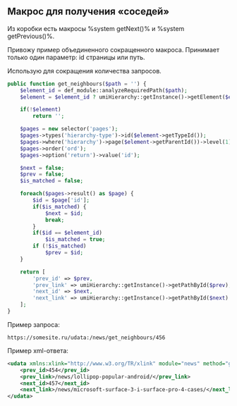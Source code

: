 ## Макрос для получения «соседей»

Из коробки есть макросы %system getNext()% и %system getPrevious()%.

Привожу пример объединенного сокращенного макроса. Принимает только один параметр: id страницы или путь.

Использую для сокращения количества запросов.

```php
public function get_neighbours($path = '') {
    $element_id = def_module::analyzeRequiredPath($path);
    $element = $element_id ? umiHierarchy::getInstance()->getElement($element_id) : false;

    if(!$element)
        return '';

    $pages = new selector('pages');
    $pages->types('hierarchy-type')->id($element->getTypeId());
    $pages->where('hierarchy')->page($element->getParentId())->level(1);
    $pages->order('ord');
    $pages->option('return')->value('id');

    $next = false;
    $prev = false;
    $is_matched = false;

    foreach($pages->result() as $page) {
        $id = $page['id'];
        if($is_matched) {
            $next = $id;
            break;
        }
        if($id == $element_id)
            $is_matched = true;
        if (!$is_matched)
            $prev = $id;
    }

    return [
        'prev_id' => $prev,
        'prev_link' => umiHierarchy::getInstance()->getPathById($prev),
        'next_id' => $next,
        'next_link' => umiHierarchy::getInstance()->getPathById($next)
    ];
}
```

Пример запроса:

```
https://somesite.ru/udata:/news/get_neighbours/456
```

Пример xml-ответа:

```xml
<udata xmlns:xlink="http://www.w3.org/TR/xlink" module="news" method="get_neighbours" generation-time="0.035878">
    <prev_id>454</prev_id>
    <prev_link>/news/lollipop-popular-android/</prev_link>
    <next_id>457</next_id>
    <next_link>/news/microsoft-surface-3-i-surface-pro-4-cases/</next_link>
</udata>
```
